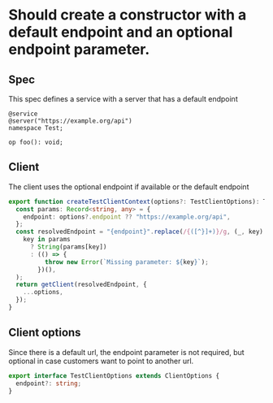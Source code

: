 # Should create a constructor with a default endpoint and an optional endpoint parameter.

## Spec

This spec defines a service with a server that has a default endpoint

```tsp
@service
@server("https://example.org/api")
namespace Test;

op foo(): void;
```

## Client

The client uses the optional endpoint if available or the default endpoint

```ts src/api/testClientContext.ts function createTestClientContext
export function createTestClientContext(options?: TestClientOptions): TestClientContext {
  const params: Record<string, any> = {
    endpoint: options?.endpoint ?? "https://example.org/api",
  };
  const resolvedEndpoint = "{endpoint}".replace(/{([^}]+)}/g, (_, key) =>
    key in params
      ? String(params[key])
      : (() => {
          throw new Error(`Missing parameter: ${key}`);
        })(),
  );
  return getClient(resolvedEndpoint, {
    ...options,
  });
}
```

## Client options

Since there is a default url, the endpoint parameter is not required, but optional in case customers want to point to another url.

```ts src/api/testClientContext.ts interface TestClientOptions
export interface TestClientOptions extends ClientOptions {
  endpoint?: string;
}
```
